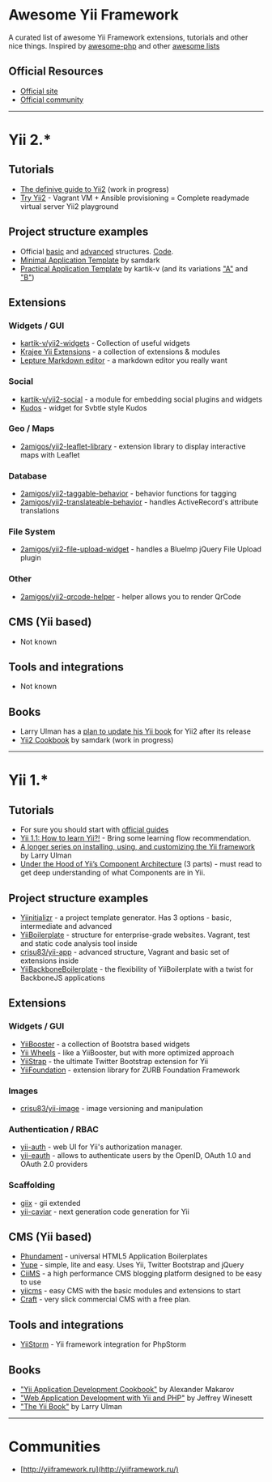 # Awesome Yii Framework

A curated list of awesome Yii Framework extensions, tutorials and other nice things. 
Inspired by [awesome-php](https://github.com/ziadoz/awesome-php) and other [awesome lists](https://github.com/sindresorhus/awesome)


## Official Resources

* [Official site](http://yiiframework.com/)
* [Official community](http://www.yiiframework.com/community/)

---
# Yii 2.*

## Tutorials

* [The definive guide to Yii2](http://stuff.cebe.cc/yii2-guide.pdf) (work in progress)
* [Try Yii2](https://gitlab.com/iJackUA/try-yii2) - Vagrant VM + Ansible provisioning = Complete readymade virtual server Yii2 playground 


## Project structure examples

* Official [basic](http://www.yiiframework.com/doc-2.0/guide-apps-basic.html) and [advanced](http://www.yiiframework.com/doc-2.0/guide-apps-advanced.html) structures. [Code](https://github.com/yiisoft/yii2/tree/master/apps).
* [Minimal Application Template](https://github.com/samdark/yii2-minimal) by samdark
* [Practical Application Template](https://github.com/kartik-v/yii2-app-practical) by kartik-v (and its variations ["A"](https://github.com/kartik-v/yii2-app-practical-a) and ["B"](https://github.com/kartik-v/yii2-app-practical-b))

## Extensions

### Widgets / GUI

* [kartik-v/yii2-widgets](https://github.com/kartik-v/yii2-widgets) - Collection of useful widgets  
* [Krajee Yii Extensions](http://demos.krajee.com/) - a collection of extensions & modules
* [Lepture Markdown editor](https://github.com/iJackUA/yii2-lepture-markdown-editor-widget) - a markdown editor you really want

### Social

* [kartik-v/yii2-social](https://github.com/kartik-v/yii2-social) - a module for embedding social plugins and widgets
* [Kudos](https://github.com/iJackUA/yii2-kudos-widget) - widget for Svbtle style Kudos

### Geo / Maps

* [2amigos/yii2-leaflet-library](https://github.com/2amigos/yii2-leaflet-library) - extension library to display interactive maps with Leaflet

### Database

* [2amigos/yii2-taggable-behavior](https://github.com/2amigos/yii2-taggable-behavior) - behavior functions for tagging
* [2amigos/yii2-translateable-behavior](https://github.com/2amigos/yii2-translateable-behavior) - handles ActiveRecord's attribute translations

### File System

* [2amigos/yii2-file-upload-widget](https://github.com/2amigos/yii2-file-upload-widget) - handles a BlueImp jQuery File Upload plugin

### Other

* [2amigos/yii2-qrcode-helper](https://github.com/2amigos/yii2-qrcode-helper) - helper allows you to render QrCode

## CMS (Yii based)

* Not known

## Tools and integrations

* Not known

## Books

* Larry Ulman has a [plan to update his Yii book](http://www.larryullman.com/2012/09/12/yii-2-and-the-yii-book/) for Yii2 after its release
* [Yii2 Cookbook](https://github.com/samdark/yii2-cookbook/blob/master/book/README.md) by samdark (work in progress)

---
# Yii 1.*

## Tutorials

* For sure you should start with [official guides](http://www.yiiframework.com/tutorials/)
* [Yii 1.1: How to learn Yii?!](http://www.yiiframework.com/wiki/268/how-to-learn-yii) - Bring some learning flow recommendation.
* [A longer series on installing, using, and customizing the Yii framework](http://www.larryullman.com/series/learning-the-yii-framework/) by Larry Ulman
* [Under the Hood of Yii’s Component Architecture](http://www.sitepoint.com/yii-under-the-hood-1/) (3 parts) - must read to get deep understanding of what Components are in Yii. 

## Project structure examples

* [Yiinitializr](http://yiinitializr.2amigos.us/) - a project template generator. Has 3 options - basic, intermediate and advanced
* [YiiBoilerplate](https://github.com/clevertech/YiiBoilerplate) - structure for enterprise-grade websites. Vagrant, test and static code analysis tool inside
* [crisu83/yii-app](https://github.com/crisu83/yii-app) - advanced structure, Vagrant and basic set of extensions inside
* [YiiBackboneBoilerplate](https://github.com/clevertech/YiiBackboneBoilerplate) - the flexibility of YiiBoilerplate with a twist for BackboneJS applications


## Extensions

### Widgets / GUI

* [YiiBooster](http://yiibooster.clevertech.biz/) - a collection of Bootstra based widgets
* [Yii Wheels](http://yiiwheels.2amigos.us/) - like a YiiBooster, but with more optimized approach 
* [YiiStrap](http://www.getyiistrap.com/) - the ultimate Twitter Bootstrap extension for Yii
* [YiiFoundation](https://github.com/2amigos/yiifoundation) -  extension library for ZURB Foundation Framework

### Images

* [crisu83/yii-image](https://github.com/crisu83/yii-image) - image versioning and manipulation

### Authentication / RBAC

* [yii-auth](https://github.com/Crisu83/yii-auth) - web UI for Yii's authorization manager.
* [yii-eauth](https://github.com/Nodge/yii-eauth) - allows to authenticate users by the OpenID, OAuth 1.0 and OAuth 2.0 providers

### Scaffolding

* [giix](https://github.com/rcoelho/giix) - gii extended
* [yii-caviar](https://github.com/crisu83/yii-caviar) - next generation code generation for Yii


## CMS (Yii based)

* [Phundament](http://www.phundament.com/) - universal HTML5 Application Boilerplates
* [Yupe](http://yupe.ru/en) - simple, lite and easy. Uses Yii, Twitter Bootstrap and jQuery
* [CiiMS](https://github.com/charlesportwoodii/CiiMS) - a high performance CMS blogging platform designed to be easy to use
* [yiicms](https://github.com/magefad/yiicms) - easy CMS with the basic modules and extensions to start
* [Craft](http://buildwithcraft.com/) - very slick commercial CMS with a free plan.

## Tools and integrations

* [YiiStorm](http://plugins.jetbrains.com/plugin/?webide&pluginId=7182) - Yii framework integration for PhpStorm

## Books

* ["Yii Application Development Cookbook"](http://yiicookbook.org/) by Alexander Makarov
* ["Web Application Development with Yii and PHP"](http://www.packtpub.com/web-application-development-with-yii-and-php-second-edition/book) by Jeffrey Winesett
* ["The Yii Book"](http://yii.larryullman.com/) by Larry Ulman

---
# Communities 

* [http://yiiframework.ru](http://yiiframework.ru/)
